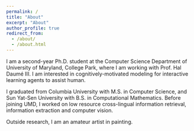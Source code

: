 ```yaml
---
permalink: /
title: "About"
excerpt: "About"
author_profile: true
redirect_from: 
  - /about/
  - /about.html
---
```


I am a second-year Ph.D. student at the Computer Science Department of University of Maryland, College Park, where I am working with Prof. Hal Daumé III. I am interested in cognitively-motivated modeling for interactive learning agents to assist human.

I graduated from Columbia University with M.S. in Computer Science, and Sun Yat-Sen University with B.S. in Computational Mathematics. Before joining UMD, I worked on low resource cross-lingual information retrieval, information extraction and computer vision.

Outside research, I am an amateur artist in painting.


